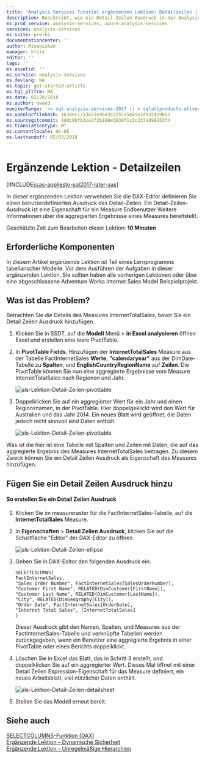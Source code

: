 ```yaml
---
title: 'Analysis Services Tutorial ergänzenden Lektion: Detailzeilen | Microsoft Docs'
description: Beschreibt, wie ein Detail Zeilen Ausdruck in der Analysis Services-Lernprogramm zu erstellen.
ms.prod_service: analysis-services, azure-analysis-services
services: analysis-services
ms.suite: pro-bi
documentationcenter: ''
author: Minewiskan
manager: kfile
editor: ''
tags: ''
ms.assetid: ''
ms.service: analysis-services
ms.devlang: NA
ms.topic: get-started-article
ms.tgt_pltfrm: NA
ms.date: 02/20/2018
ms.author: owend
monikerRange: '>= sql-analysis-services-2017 || = sqlallproducts-allversions'
ms.openlocfilehash: 16388c1753671e9b835325535685e1d9324e9b52
ms.sourcegitcommit: 2ddc0bfb3ce2f2b160e3638f1c2c237a898263f4
ms.translationtype: MT
ms.contentlocale: de-DE
ms.lasthandoff: 05/03/2018
---
```

# <a name="supplemental-lesson---detail-rows"></a>Ergänzende Lektion - Detailzeilen

[!INCLUDE[ssas-appliesto-sql2017-later-aas](../../includes/ssas-appliesto-sql2017-later-aas.md)]

In dieser ergänzenden Lektion verwenden Sie die DAX-Editor definieren Sie einen benutzerdefinierten Ausdruck des Detail-Zeilen. Ein Detail-Zeilen-Ausdruck ist eine Eigenschaft für ein Measure Endbenutzer Weitere Informationen über die aggregierten Ergebnisse eines Measures bereitstellt. 
  
Geschätzte Zeit zum Bearbeiten dieser Lektion: **10 Minuten**  
  
## <a name="prerequisites"></a>Erforderliche Komponenten  

In diesem Artikel ergänzende Lektion ist Teil eines Lernprogramms tabellarischer Modelle. Vor dem Ausführen der Aufgaben in dieser ergänzenden Lektion, Sie sollten haben alle vorherigen Lektionen oder über eine abgeschlossene Adventure Works Internet Sales Model Beispielprojekt.  
  
## <a name="whats-the-issue"></a>Was ist das Problem?

Betrachten Sie die Details des Measures InternetTotalSales, bevor Sie ein Detail Zeilen Ausdruck hinzufügen.

1.  Klicken Sie in SSDT, auf die **Modell** Menü > **in Excel analysieren** öffnen Excel und erstellen eine leere PivotTable.
  
2.  In **PivotTable Fields**, Hinzufügen der **InternetTotalSales** Measure aus der Tabelle FactInternetSales **Werte**, **"calendaryear"** aus der DimDate-Tabelle zu **Spalten**, und **EnglishCountryRegionName** auf **Zeilen**. Die PivotTable können Sie nun eine aggregierte Ergebnisse vom Measure InternetTotalSales nach Regionen und Jahr. 

    ![als-Lektion-Detail-Zeilen-pivottable](../tutorial-tabular-1400/media/as-lesson-detail-rows-pivottable.png)

3. Doppelklicken Sie auf ein aggregierter Wert für ein Jahr und einen Regionsnamen, in der PivotTable. Hier doppelgeklickt wird den Wert für Australien und das Jahr 2014. Ein neues Blatt wird geöffnet, die Daten jedoch nicht sinnvoll sind Daten enthält.

    ![als-Lektion-Detail-Zeilen-pivottable](../tutorial-tabular-1400/media/as-lesson-detail-rows-sheet.png)
  
Was ist die hier ist eine Tabelle mit Spalten und Zeilen mit Daten, die auf das aggregierte Ergebnis des Measures InternetTotalSales beitragen. Zu diesem Zweck können Sie ein Detail Zeilen Ausdruck als Eigenschaft des Measures hinzufügen.

## <a name="add-a-detail-rows-expression"></a>Fügen Sie ein Detail Zeilen Ausdruck hinzu

#### <a name="to-create-a-detail-rows-expression"></a>So erstellen Sie ein Detail Zeilen Ausdruck 
  
1. Klicken Sie im measureraster für die FactInternetSales-Tabelle, auf die **InternetTotalSales** Measure. 

2. In **Eigenschaften** > **Detail Zeilen Ausdruck**, klicken Sie auf die Schaltfläche "Editor" der DAX-Editor zu öffnen.

    ![als-Lektion-Detail-Zeilen-ellipse](../tutorial-tabular-1400/media/as-lesson-detail-rows-ellipse.png)

3. Geben Sie in DAX-Editor den folgenden Ausdruck ein:

    ```
    SELECTCOLUMNS(
    FactInternetSales,
    "Sales Order Number", FactInternetSales[SalesOrderNumber],
    "Customer First Name", RELATED(DimCustomer[FirstName]),
    "Customer Last Name", RELATED(DimCustomer[LastName]),
    "City", RELATED(DimGeography[City]),
    "Order Date", FactInternetSales[OrderDate],
    "Internet Total Sales", [InternetTotalSales]
    )

    ```

    Dieser Ausdruck gibt den Namen, Spalten, und Measures aus der FactInternetSales-Tabelle und verknüpfte Tabellen werden zurückgegeben, wenn ein Benutzer eine aggregierte Ergebnis in einer PivotTable oder eines Berichts doppelklickt.

4. Löschen Sie in Excel das Blatt, das in Schritt 3 erstellt, und doppelklicken Sie auf ein aggregierter Wert. Dieses Mal öffnet mit einer Detail Zeilen Expression-Eigenschaft für das Measure definiert, ein neues Arbeitsblatt, viel nützlicher Daten enthält.

    ![als-Lektion-Detail-Zeilen-detailsheet](../tutorial-tabular-1400/media/as-lesson-detail-rows-detailsheet.png)

5. Stellen Sie das Modell erneut bereit.

  
## <a name="see-also"></a>Siehe auch  

[SELECTCOLUMNS-Funktion (DAX)](https://msdn.microsoft.com/library/mt761759.aspx)  
[Ergänzende Lektion – Dynamische Sicherheit](../tutorial-tabular-1400/as-supplemental-lesson-dynamic-security.md)  
[Ergänzende Lektion – Unregelmäßige Hierarchien](../tutorial-tabular-1400/as-supplemental-lesson-ragged-hierarchies.md)  
